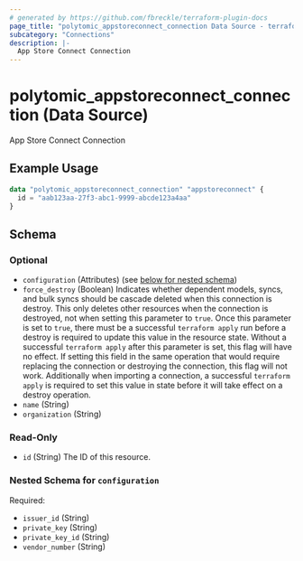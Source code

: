 ```yaml
---
# generated by https://github.com/fbreckle/terraform-plugin-docs
page_title: "polytomic_appstoreconnect_connection Data Source - terraform-provider-polytomic"
subcategory: "Connections"
description: |-
  App Store Connect Connection
---
```


# polytomic_appstoreconnect_connection (Data Source)

App Store Connect Connection

## Example Usage

```terraform
data "polytomic_appstoreconnect_connection" "appstoreconnect" {
  id = "aab123aa-27f3-abc1-9999-abcde123a4aa"
}
```

<!-- schema generated by tfplugindocs -->
## Schema

### Optional

- `configuration` (Attributes) (see [below for nested schema](#nestedatt--configuration))
- `force_destroy` (Boolean) Indicates whether dependent models, syncs, and bulk syncs should be cascade deleted when this connection is destroy. This only deletes other resources when the connection is destroyed, not when setting this parameter to `true`. Once this parameter is set to `true`, there must be a successful `terraform apply` run before a destroy is required to update this value in the resource state. Without a successful `terraform apply` after this parameter is set, this flag will have no effect. If setting this field in the same operation that would require replacing the connection or destroying the connection, this flag will not work. Additionally when importing a connection, a successful `terraform apply` is required to set this value in state before it will take effect on a destroy operation.
- `name` (String)
- `organization` (String)

### Read-Only

- `id` (String) The ID of this resource.

<a id="nestedatt--configuration"></a>
### Nested Schema for `configuration`

Required:

- `issuer_id` (String)
- `private_key` (String)
- `private_key_id` (String)
- `vendor_number` (String)



